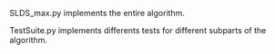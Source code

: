 SLDS_max.py implements the entire algorithm.

TestSuite.py implements differents tests for different subparts of the algorithm.
